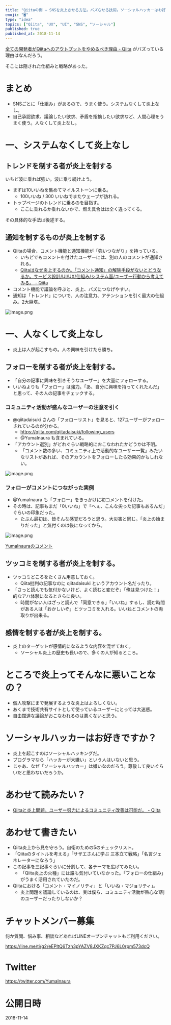 ```yaml
---
title: "Qiitaの例 – SNSを炎上させる方法。バズらせる技術。ソーシャルハッカーはお好きですか？"
emoji: "🖥"
type: "idea"
topics: ["Qiita", "UX", "UI", "SNS", "ソーシャル"]
published: true
published_at: 2018-11-14
---
```


[全ての開発者がQiitaへのアウトプットをやめるべき理由 - Qiita](https://qiita.com/qiitadaisuki/items/2160a390ce91283707a1) がバズっている理由はなんだろう。

そこには隠された仕組みと戦略があった。

# まとめ

- SNSごとに「仕組み」があるので、うまく使う。システムなくして炎上なし。
- 自己承認欲求、議論したい欲求、矛盾を指摘したい欲求など、人間心理をうまく使う。人なくして炎上なし。

# 一、システムなくして炎上なし


## トレンドを制する者が炎上を制する

いちど波に乗れば強い。波に乗り続けよう。

- まずは10いいねを集めてマイルストーンに乗る。
  - 100いいね / 300 いいねでまたウェーブが訪れる。
- トップページのトレンドに乗るのを目指す。
  - ここに乗れるか乗れないかで、燃え具合はは全く違ってくる。

その具体的な手法は後述する。

## 通知を制するものが炎上を制する

- Qiitaの場合、コメント機能と通知機能が「強いつながり」を持っている。
  - いちどでもコメントを付けたユーザーには、別の人のコメントが通知される。
  - [Qiitaはなぜ炎上するのか。「コメント通知」の解除手段がないとどうなるか。サービス設計/UI/UX/仕組み/システム面/ユーザー行動から考えてみる。 - Qiita](https://qiita.com/YumaInaura/items/e6c60d3e80239ad48377)
- コメント機能で議論を呼ぶと、炎上、バズにつなげやすい。
- 通知は「トレンド」についで、人の注意力、アテンションを引く最大の仕組み。2大巨塔。


![image.png](https://qiita-image-store.s3.amazonaws.com/0/89618/61511413-e41e-dbf9-9d57-2be29dba86a2.png)


# 一、人なくして炎上なし

- 炎上は人が起こすもの。人の興味を引けたら勝ち。

## フォローを制する者が炎上を制する。

- 「自分の記事に興味を引きそうなユーザー」を大量にフォローする。
- いいねよりも「フォロー」は強力。「あ、自分に興味を持ってくれたんだ」と思って、その人の記事をチェックする。

### コミュニティ活動が盛んなユーザーの注意を引く

- @qiitadaisuki さんの「フォローリスト」を見ると、127ユーザーがフォローされているのが分かる。
  - https://qiita.com/qiitadaisuki/following_users 
  - @YumaInaura も含まれている。
- 「アカウント選別」がどれぐらい戦略的におこなわれたかどうかは不明。
  - 「コメント数の多い、コミュニティ上で活動的なユーザー一覧」みたいなリストがあれば、そのアカウントをフォローしたら効果的かもしれない。


![image.png](https://qiita-image-store.s3.amazonaws.com/0/89618/89c2d664-f7b6-efbe-193d-240dc42a5060.png)


### フォローがコメントにつながった実例

- @YumaInaura も「フォロー」をきっかけに初コメントを付けた。
- その時は、記事もまだ「0いいね」で「へぇ、こんな尖った記事もあるんだ」ぐらいの印象だった。
  - たぶん最初は、皆そんな感覚だろうと思う。大災害と同じ。「炎上の始まりだった」と気付くのは後になってから。

![image.png](https://qiita-image-store.s3.amazonaws.com/0/89618/fb245a50-3d3e-793e-a577-58865fbc7b93.png)

[YumaInauraのコメント](https://qiita.com/qiitadaisuki/items/2160a390ce91283707a1#comment-fc330327d0ca297060ca)

## ツッコミを制する者が炎上を制する。

- ツッコミどころをたくさん用意しておく。
  - Qiita批判の記事なのに qiitadaisuki というアカウント名だったり。
- 「さっと読んでも気付かないけど、よく読むと変だぞ」「俺は見つけた！」的なアハ体験になるとさらに良い。
  - 時間がない人はざっと読んで「同意できる」「いいね」するし、読む時間がある人は「おかしいぞ」とツッコミを入れる。いいねとコメントの両取りが出来る。

## 感情を制する者が炎上を制する。

- 炎上のターゲットが感情的になるような内容を混ぜておく。
  - ソーシャル炎上の歴史も長いので、多くの人が知るところ。
 
# ところで炎上ってそんなに悪いことなの？

- 個人攻撃にまで発展するような炎上はよろしくない。
- あくまで技術共有サイトとして使っているユーザーにとっては大迷惑。
- 自由闊達な議論がおこなわれるのは悪くないと思う。

# ソーシャルハッカーはお好きですか？

- 炎上を起こすのはソーシャルハッキングだ。
- プログラマなら「ハッカーが大嫌い」という人はいないと思う。
- じゃあ、なぜ「ソーシャルハッカー」は嫌いなのだろう。尊敬して良いぐらいだと思わないだろうか。

# あわせて読みたい？

- [Qiitaと炎上問題。ユーザー努力によるコミュニティ改善は可能だ。 - Qiita](https://qiita.com/YumaInaura/items/27a766acfb42c1203a11)

# あわせて書きたい

- Qiita炎上から見を守ろう。自衛のための5のチェックリスト。
- 「Qiitaのタイトルを考える」「サザエさんに学ぶ 三本立て戦略」「名言ジェネレーターになろう」
- この記事を三記事ぐらいに分割して、各テーマを広げてみたい。
  - 「Qiita炎上の火種」には誰も気付いていなかった。「フォローの仕組み」がうまく活用されていたのだ。
- Qiitaにおける「コメント・マイノリティ」と「いいね・マジョリティ」。
  - 炎上問題を議論しているのは、実は僕ら、コミュニティ活動が熱心な1割のユーザーだったりしないか？















<!-- Update From Qiita API -->

# チャットメンバー募集


何か質問、悩み事、相談などあればLINEオープンチャットもご利用ください。

https://line.me/ti/g2/eEPltQ6Tzh3pYAZV8JXKZqc7PJ6L0rpm573dcQ





# Twitter


https://twitter.com/YumaInaura


<!-- Update From Qiita API -->



# 公開日時

2018-11-14
